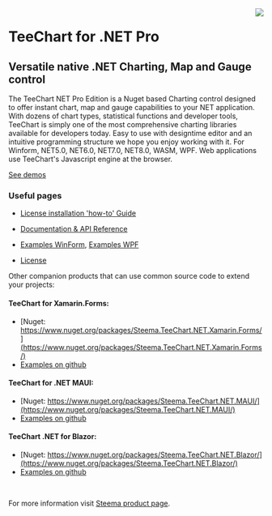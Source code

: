 <a href="https://www.steema.com/product/net">
<img align="right" src="http://www.teechart.net/img/logos/teechart_net.png">
</a>

# TeeChart for .NET Pro
## Versatile native .NET Charting, Map and Gauge control 
 
The TeeChart NET Pro Edition is a Nuget based Charting control designed to offer instant chart, map and gauge capabilities to your NET application. With dozens of chart types, statistical functions and developer tools, TeeChart is simply one of the most comprehensive charting libraries available for developers today. Easy to use with designtime editor and an intuitive programming structure we hope you enjoy working with it. For Winform, NET5.0, NET6.0, NET7.0, NET8.0, WASM, WPF. Web applications use TeeChart's Javascript engine at the browser.

[See demos](https://www.steema.com/demos/net)
 
### Useful pages
 
- [License installation 'how-to' Guide](https://www.steema.com/docs/teechart/introdocs/teepronet.html)
 
- [Documentation & API Reference](http://www.steema.com/docs/TeeChartNET/)
 
- [Examples WinForm](https://github.com/Steema/TeeChart-NET-Pro-Samples/tree/main/WinForms),
  [Examples WPF](https://github.com/Steema/TeeChart-NET-Pro-Samples/tree/main/WPF)

- [License](https://www.steema.com/licensing/net)

Other companion products that can use common source code to extend your projects:

#### TeeChart for Xamarin.Forms:
- [Nuget: https://www.nuget.org/packages/Steema.TeeChart.NET.Xamarin.Forms/](https://www.nuget.org/packages/Steema.TeeChart.NET.Xamarin.Forms/)
- [Examples on github](https://github.com/Steema/TeeChart-NET-Pro-Samples/tree/main/Xamarin)

#### TeeChart for .NET MAUI:
- [Nuget: https://www.nuget.org/packages/Steema.TeeChart.NET.MAUI/](https://www.nuget.org/packages/Steema.TeeChart.NET.MAUI/)
- [Examples on github](https://github.com/Steema/TeeChart-NET-Pro-Samples/tree/main/MAUI)

#### TeeChart .NET for Blazor:
- [Nuget: https://www.nuget.org/packages/Steema.TeeChart.NET.Blazor/](https://www.nuget.org/packages/Steema.TeeChart.NET.Blazor/)
- [Examples on github](https://github.com/Steema/TeeChart-NET-Pro-Samples/tree/main/Blazor)

<br>

For more information visit [Steema product page](https://www.steema.com/product/net).
